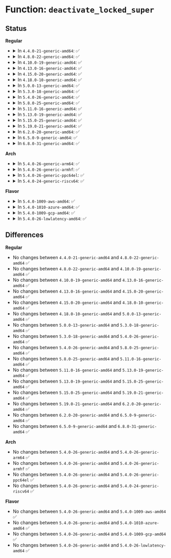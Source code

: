 # Function: <code>deactivate_locked_super</code>

## Status
<b>Regular</b>
<ul>
<li>
<details>
<summary>In <code>4.4.0-21-generic-amd64</code>: ✅</summary>

```c
void deactivate_locked_super(struct super_block * s)
```

```json
{
  "name": "deactivate_locked_super",
  "collision_type": "Unique Global",
  "inline_type": "No",
  "funcs": [
    {
      "addr": 18446744071581003248,
      "name": "deactivate_locked_super",
      "external": true,
      "loc": "fs/super.c:300",
      "file": "fs/super.c",
      "inline": "seen, unknown",
      "caller_inline": [],
      "caller_func": [
        "fs/super.c:freeze_super",
        "fs/super.c:freeze_super",
        "fs/super.c:thaw_super",
        "fs/super.c:mount_ns",
        "fs/super.c:mount_nodev",
        "fs/super.c:mount_bdev",
        "fs/super.c:mount_bdev",
        "fs/super.c:mount_single",
        "fs/super.c:mount_fs",
        "fs/libfs.c:mount_pseudo",
        "fs/proc/root.c:proc_mount",
        "fs/proc/root.c:proc_mount",
        "fs/kernfs/mount.c:kernfs_mount_ns",
        "fs/devpts/inode.c:devpts_mount",
        "fs/ecryptfs/main.c:ecryptfs_mount",
        "fs/ecryptfs/main.c:ecryptfs_mount"
      ]
    }
  ],
  "symbols": [
    {
      "addr": 18446744071581003248,
      "name": "deactivate_locked_super",
      "section": ".text",
      "bind": "STB_GLOBAL",
      "size": 112
    }
  ]
}
```
</details>
</li>
<li>
<details>
<summary>In <code>4.8.0-22-generic-amd64</code>: ✅</summary>

```c
void deactivate_locked_super(struct super_block * s)
```

```json
{
  "name": "deactivate_locked_super",
  "collision_type": "Unique Global",
  "inline_type": "No",
  "funcs": [
    {
      "addr": 18446744071581161504,
      "name": "deactivate_locked_super",
      "external": true,
      "loc": "fs/super.c:304",
      "file": "fs/super.c",
      "inline": "seen, unknown",
      "caller_inline": [],
      "caller_func": [
        "fs/super.c:thaw_super",
        "fs/super.c:freeze_super",
        "fs/super.c:freeze_super",
        "fs/super.c:mount_fs",
        "fs/super.c:mount_single",
        "fs/super.c:mount_nodev",
        "fs/super.c:mount_bdev",
        "fs/super.c:mount_bdev",
        "fs/super.c:mount_ns",
        "fs/libfs.c:mount_pseudo",
        "fs/kernfs/mount.c:kernfs_mount_ns",
        "fs/devpts/inode.c:devpts_mount",
        "fs/ecryptfs/main.c:ecryptfs_mount",
        "fs/ecryptfs/main.c:ecryptfs_mount"
      ]
    }
  ],
  "symbols": [
    {
      "addr": 18446744071581161504,
      "name": "deactivate_locked_super",
      "section": ".text",
      "bind": "STB_GLOBAL",
      "size": 112
    }
  ]
}
```
</details>
</li>
<li>
<details>
<summary>In <code>4.10.0-19-generic-amd64</code>: ✅</summary>

```c
void deactivate_locked_super(struct super_block * s)
```

```json
{
  "name": "deactivate_locked_super",
  "collision_type": "Unique Global",
  "inline_type": "No",
  "funcs": [
    {
      "addr": 18446744071581238224,
      "name": "deactivate_locked_super",
      "external": true,
      "loc": "fs/super.c:303",
      "file": "fs/super.c",
      "inline": "seen, unknown",
      "caller_inline": [],
      "caller_func": [
        "fs/super.c:thaw_super",
        "fs/super.c:freeze_super",
        "fs/super.c:freeze_super",
        "fs/super.c:mount_fs",
        "fs/super.c:mount_single",
        "fs/super.c:mount_nodev",
        "fs/super.c:mount_bdev",
        "fs/super.c:mount_bdev",
        "fs/super.c:mount_ns",
        "fs/libfs.c:mount_pseudo_xattr",
        "fs/kernfs/mount.c:kernfs_mount_ns",
        "fs/ecryptfs/main.c:ecryptfs_mount",
        "fs/ecryptfs/main.c:ecryptfs_mount"
      ]
    }
  ],
  "symbols": [
    {
      "addr": 18446744071581238224,
      "name": "deactivate_locked_super",
      "section": ".text",
      "bind": "STB_GLOBAL",
      "size": 112
    }
  ]
}
```
</details>
</li>
<li>
<details>
<summary>In <code>4.13.0-16-generic-amd64</code>: ✅</summary>

```c
void deactivate_locked_super(struct super_block * s)
```

```json
{
  "name": "deactivate_locked_super",
  "collision_type": "Unique Global",
  "inline_type": "No",
  "funcs": [
    {
      "addr": 18446744071581285584,
      "name": "deactivate_locked_super",
      "external": true,
      "loc": "fs/super.c:302",
      "file": "fs/super.c",
      "inline": "seen, unknown",
      "caller_inline": [],
      "caller_func": [
        "fs/super.c:thaw_super",
        "fs/super.c:freeze_super",
        "fs/super.c:freeze_super",
        "fs/super.c:mount_fs",
        "fs/super.c:mount_single",
        "fs/super.c:mount_nodev",
        "fs/super.c:mount_bdev",
        "fs/super.c:mount_bdev",
        "fs/super.c:mount_ns",
        "fs/libfs.c:mount_pseudo_xattr",
        "fs/kernfs/mount.c:kernfs_mount_ns",
        "fs/ecryptfs/main.c:ecryptfs_mount",
        "fs/ecryptfs/main.c:ecryptfs_mount"
      ]
    }
  ],
  "symbols": [
    {
      "addr": 18446744071581285584,
      "name": "deactivate_locked_super",
      "section": ".text",
      "bind": "STB_GLOBAL",
      "size": 112
    }
  ]
}
```
</details>
</li>
<li>
<details>
<summary>In <code>4.15.0-20-generic-amd64</code>: ✅</summary>

```c
void deactivate_locked_super(struct super_block * s)
```

```json
{
  "name": "deactivate_locked_super",
  "collision_type": "Unique Global",
  "inline_type": "No",
  "funcs": [
    {
      "addr": 18446744071581425104,
      "name": "deactivate_locked_super",
      "external": true,
      "loc": "fs/super.c:306",
      "file": "fs/super.c",
      "inline": "seen, unknown",
      "caller_inline": [],
      "caller_func": [
        "fs/super.c:thaw_super",
        "fs/super.c:freeze_super",
        "fs/super.c:freeze_super",
        "fs/super.c:mount_fs",
        "fs/super.c:mount_single",
        "fs/super.c:mount_nodev",
        "fs/super.c:mount_bdev",
        "fs/super.c:mount_bdev",
        "fs/super.c:mount_ns",
        "fs/super.c:sget_userns",
        "fs/libfs.c:mount_pseudo_xattr",
        "fs/kernfs/mount.c:kernfs_mount_ns",
        "fs/ecryptfs/main.c:ecryptfs_mount",
        "fs/ecryptfs/main.c:ecryptfs_mount"
      ]
    }
  ],
  "symbols": [
    {
      "addr": 18446744071581425104,
      "name": "deactivate_locked_super",
      "section": ".text",
      "bind": "STB_GLOBAL",
      "size": 117
    }
  ]
}
```
</details>
</li>
<li>
<details>
<summary>In <code>4.18.0-10-generic-amd64</code>: ✅</summary>

```c
void deactivate_locked_super(struct super_block * s)
```

```json
{
  "name": "deactivate_locked_super",
  "collision_type": "Unique Global",
  "inline_type": "No",
  "funcs": [
    {
      "addr": 18446744071581582368,
      "name": "deactivate_locked_super",
      "external": true,
      "loc": "fs/super.c:320",
      "file": "fs/super.c",
      "inline": "seen, unknown",
      "caller_inline": [],
      "caller_func": [
        "fs/super.c:thaw_super_locked",
        "fs/super.c:freeze_super",
        "fs/super.c:freeze_super",
        "fs/super.c:mount_fs",
        "fs/super.c:mount_single",
        "fs/super.c:mount_nodev",
        "fs/super.c:mount_bdev",
        "fs/super.c:mount_bdev",
        "fs/super.c:mount_ns",
        "fs/libfs.c:mount_pseudo_xattr",
        "fs/kernfs/mount.c:kernfs_mount_ns",
        "fs/ecryptfs/main.c:ecryptfs_mount",
        "fs/ecryptfs/main.c:ecryptfs_mount",
        "fs/ecryptfs/main.c:ecryptfs_mount"
      ]
    }
  ],
  "symbols": [
    {
      "addr": 18446744071581582368,
      "name": "deactivate_locked_super",
      "section": ".text",
      "bind": "STB_GLOBAL",
      "size": 117
    }
  ]
}
```
</details>
</li>
<li>
<details>
<summary>In <code>5.0.0-13-generic-amd64</code>: ✅</summary>

```c
void deactivate_locked_super(struct super_block * s)
```

```json
{
  "name": "deactivate_locked_super",
  "collision_type": "Unique Global",
  "inline_type": "No",
  "funcs": [
    {
      "addr": 18446744071581668704,
      "name": "deactivate_locked_super",
      "external": true,
      "loc": "fs/super.c:324",
      "file": "fs/super.c",
      "inline": "seen, unknown",
      "caller_inline": [],
      "caller_func": [
        "kernel/cgroup/cgroup.c:cgroup_do_mount",
        "fs/super.c:thaw_super_locked",
        "fs/super.c:freeze_super",
        "fs/super.c:freeze_super",
        "fs/super.c:mount_fs",
        "fs/super.c:mount_single",
        "fs/super.c:mount_nodev",
        "fs/super.c:mount_bdev",
        "fs/super.c:mount_bdev",
        "fs/super.c:mount_ns",
        "fs/libfs.c:mount_pseudo_xattr",
        "fs/kernfs/mount.c:kernfs_mount_ns",
        "fs/ecryptfs/main.c:ecryptfs_mount",
        "fs/ecryptfs/main.c:ecryptfs_mount",
        "fs/ecryptfs/main.c:ecryptfs_mount"
      ]
    }
  ],
  "symbols": [
    {
      "addr": 18446744071581668704,
      "name": "deactivate_locked_super",
      "section": ".text",
      "bind": "STB_GLOBAL",
      "size": 117
    }
  ]
}
```
</details>
</li>
<li>
<details>
<summary>In <code>5.3.0-18-generic-amd64</code>: ✅</summary>

```c
void deactivate_locked_super(struct super_block * s)
```

```json
{
  "name": "deactivate_locked_super",
  "collision_type": "Unique Global",
  "inline_type": "No",
  "funcs": [
    {
      "addr": 18446744071581786800,
      "name": "deactivate_locked_super",
      "external": true,
      "loc": "fs/super.c:325",
      "file": "fs/super.c",
      "inline": "seen, unknown",
      "caller_inline": [],
      "caller_func": [
        "kernel/cgroup/cgroup.c:cgroup_do_get_tree",
        "kernel/cgroup/cgroup-v1.c:cgroup1_get_tree",
        "fs/super.c:thaw_super_locked",
        "fs/super.c:freeze_super",
        "fs/super.c:freeze_super",
        "fs/super.c:mount_single",
        "fs/super.c:mount_nodev",
        "fs/super.c:mount_bdev",
        "fs/super.c:mount_bdev",
        "fs/super.c:vfs_get_super",
        "fs/fs_context.c:fc_drop_locked",
        "fs/kernfs/mount.c:kernfs_get_tree",
        "fs/ecryptfs/main.c:ecryptfs_mount",
        "fs/ecryptfs/main.c:ecryptfs_mount",
        "fs/ecryptfs/main.c:ecryptfs_mount"
      ]
    }
  ],
  "symbols": [
    {
      "addr": 18446744071581786800,
      "name": "deactivate_locked_super",
      "section": ".text",
      "bind": "STB_GLOBAL",
      "size": 122
    }
  ]
}
```
</details>
</li>
<li>
<details>
<summary>In <code>5.4.0-26-generic-amd64</code>: ✅</summary>

```c
void deactivate_locked_super(struct super_block * s)
```

```json
{
  "name": "deactivate_locked_super",
  "collision_type": "Unique Global",
  "inline_type": "No",
  "funcs": [
    {
      "addr": 18446744071581859168,
      "name": "deactivate_locked_super",
      "external": true,
      "loc": "fs/super.c:329",
      "file": "fs/super.c",
      "inline": "seen, unknown",
      "caller_inline": [],
      "caller_func": [
        "kernel/cgroup/cgroup.c:cgroup_do_get_tree",
        "kernel/cgroup/cgroup-v1.c:cgroup1_get_tree",
        "fs/super.c:thaw_super_locked",
        "fs/super.c:freeze_super",
        "fs/super.c:freeze_super",
        "fs/super.c:mount_single",
        "fs/super.c:mount_nodev",
        "fs/super.c:mount_bdev",
        "fs/super.c:mount_bdev",
        "fs/super.c:get_tree_bdev",
        "fs/super.c:get_tree_bdev",
        "fs/super.c:vfs_get_super",
        "fs/fs_context.c:fc_drop_locked",
        "fs/kernfs/mount.c:kernfs_get_tree",
        "fs/ecryptfs/main.c:ecryptfs_mount",
        "fs/ecryptfs/main.c:ecryptfs_mount",
        "fs/ecryptfs/main.c:ecryptfs_mount"
      ]
    }
  ],
  "symbols": [
    {
      "addr": 18446744071581859168,
      "name": "deactivate_locked_super",
      "section": ".text",
      "bind": "STB_GLOBAL",
      "size": 122
    }
  ]
}
```
</details>
</li>
<li>
<details>
<summary>In <code>5.8.0-25-generic-amd64</code>: ✅</summary>

```c
void deactivate_locked_super(struct super_block * s)
```

```json
{
  "name": "deactivate_locked_super",
  "collision_type": "Unique Global",
  "inline_type": "No",
  "funcs": [
    {
      "addr": 18446744071582086768,
      "name": "deactivate_locked_super",
      "external": true,
      "loc": "fs/super.c:329",
      "file": "fs/super.c",
      "inline": "seen, unknown",
      "caller_inline": [],
      "caller_func": [
        "kernel/cgroup/cgroup.c:cgroup_do_get_tree",
        "kernel/cgroup/cgroup-v1.c:cgroup1_get_tree",
        "fs/super.c:thaw_super_locked",
        "fs/super.c:freeze_super",
        "fs/super.c:freeze_super",
        "fs/super.c:mount_single",
        "fs/super.c:mount_nodev",
        "fs/super.c:mount_bdev",
        "fs/super.c:mount_bdev",
        "fs/super.c:get_tree_bdev",
        "fs/super.c:get_tree_bdev",
        "fs/super.c:get_tree_keyed",
        "fs/super.c:get_tree_single",
        "fs/super.c:get_tree_nodev",
        "fs/super.c:deactivate_super",
        "fs/fs_context.c:fc_drop_locked",
        "fs/kernfs/mount.c:kernfs_get_tree",
        "fs/ecryptfs/main.c:ecryptfs_mount",
        "fs/ecryptfs/main.c:ecryptfs_mount",
        "fs/ecryptfs/main.c:ecryptfs_mount"
      ]
    }
  ],
  "symbols": [
    {
      "addr": 18446744071582086768,
      "name": "deactivate_locked_super",
      "section": ".text",
      "bind": "STB_GLOBAL",
      "size": 161
    }
  ]
}
```
</details>
</li>
<li>
<details>
<summary>In <code>5.11.0-16-generic-amd64</code>: ✅</summary>

```c
void deactivate_locked_super(struct super_block * s)
```

```json
{
  "name": "deactivate_locked_super",
  "collision_type": "Unique Global",
  "inline_type": "No",
  "funcs": [
    {
      "addr": 18446744071582132432,
      "name": "deactivate_locked_super",
      "external": true,
      "loc": "fs/super.c:329",
      "file": "fs/super.c",
      "inline": "seen, unknown",
      "caller_inline": [],
      "caller_func": [
        "kernel/cgroup/cgroup.c:cgroup_do_get_tree",
        "kernel/cgroup/cgroup-v1.c:cgroup1_get_tree",
        "fs/super.c:thaw_super_locked",
        "fs/super.c:freeze_super",
        "fs/super.c:freeze_super",
        "fs/super.c:mount_single",
        "fs/super.c:mount_nodev",
        "fs/super.c:mount_bdev",
        "fs/super.c:mount_bdev",
        "fs/super.c:get_tree_bdev",
        "fs/super.c:get_tree_bdev",
        "fs/super.c:get_tree_keyed",
        "fs/super.c:get_tree_single",
        "fs/super.c:get_tree_nodev",
        "fs/super.c:deactivate_super",
        "fs/fs_context.c:fc_drop_locked",
        "fs/kernfs/mount.c:kernfs_get_tree",
        "fs/ecryptfs/main.c:ecryptfs_mount",
        "fs/ecryptfs/main.c:ecryptfs_mount",
        "fs/ecryptfs/main.c:ecryptfs_mount",
        "fs/fuse/dir.c:fuse_dentry_automount"
      ]
    }
  ],
  "symbols": [
    {
      "addr": 18446744071582132432,
      "name": "deactivate_locked_super",
      "section": ".text",
      "bind": "STB_GLOBAL",
      "size": 161
    }
  ]
}
```
</details>
</li>
<li>
<details>
<summary>In <code>5.13.0-19-generic-amd64</code>: ✅</summary>

```c
void deactivate_locked_super(struct super_block * s)
```

```json
{
  "name": "deactivate_locked_super",
  "collision_type": "Unique Global",
  "inline_type": "No",
  "funcs": [
    {
      "addr": 18446744071582157200,
      "name": "deactivate_locked_super",
      "external": true,
      "loc": "fs/super.c:329",
      "file": "fs/super.c",
      "inline": "seen, unknown",
      "caller_inline": [],
      "caller_func": [
        "kernel/cgroup/cgroup.c:cgroup_do_get_tree",
        "fs/super.c:thaw_super_locked",
        "fs/super.c:freeze_super",
        "fs/super.c:freeze_super",
        "fs/super.c:mount_single",
        "fs/super.c:mount_nodev",
        "fs/super.c:mount_bdev",
        "fs/super.c:mount_bdev",
        "fs/super.c:get_tree_bdev",
        "fs/super.c:get_tree_bdev",
        "fs/super.c:get_tree_keyed",
        "fs/super.c:get_tree_single",
        "fs/super.c:get_tree_nodev",
        "fs/super.c:deactivate_super",
        "fs/fs_context.c:fc_drop_locked",
        "fs/kernfs/mount.c:kernfs_get_tree",
        "fs/ecryptfs/main.c:ecryptfs_mount",
        "fs/ecryptfs/main.c:ecryptfs_mount",
        "fs/ecryptfs/main.c:ecryptfs_mount",
        "fs/fuse/dir.c:fuse_dentry_automount"
      ]
    }
  ],
  "symbols": [
    {
      "addr": 18446744071582157200,
      "name": "deactivate_locked_super",
      "section": ".text",
      "bind": "STB_GLOBAL",
      "size": 161
    }
  ]
}
```
</details>
</li>
<li>
<details>
<summary>In <code>5.15.0-25-generic-amd64</code>: ✅</summary>

```c
void deactivate_locked_super(struct super_block * s)
```

```json
{
  "name": "deactivate_locked_super",
  "collision_type": "Unique Global",
  "inline_type": "No",
  "funcs": [
    {
      "addr": 18446744071582474080,
      "name": "deactivate_locked_super",
      "external": true,
      "loc": "fs/super.c:329",
      "file": "fs/super.c",
      "inline": "seen, unknown",
      "caller_inline": [],
      "caller_func": [
        "kernel/cgroup/cgroup.c:cgroup_do_get_tree",
        "fs/super.c:thaw_super_locked",
        "fs/super.c:freeze_super",
        "fs/super.c:freeze_super",
        "fs/super.c:freeze_super",
        "fs/super.c:mount_single",
        "fs/super.c:mount_nodev",
        "fs/super.c:mount_bdev",
        "fs/super.c:mount_bdev",
        "fs/super.c:get_tree_bdev",
        "fs/super.c:get_tree_bdev",
        "fs/super.c:get_tree_keyed",
        "fs/super.c:get_tree_single",
        "fs/super.c:get_tree_nodev",
        "fs/super.c:deactivate_super",
        "fs/fs_context.c:fc_drop_locked",
        "fs/kernfs/mount.c:kernfs_get_tree",
        "fs/ecryptfs/main.c:ecryptfs_mount",
        "fs/ecryptfs/main.c:ecryptfs_mount",
        "fs/ecryptfs/main.c:ecryptfs_mount",
        "fs/fuse/inode.c:fuse_get_tree_submount",
        "drivers/base/devtmpfs.c:public_dev_mount"
      ]
    }
  ],
  "symbols": [
    {
      "addr": 18446744071582474080,
      "name": "deactivate_locked_super",
      "section": ".text",
      "bind": "STB_GLOBAL",
      "size": 161
    }
  ]
}
```
</details>
</li>
<li>
<details>
<summary>In <code>5.19.0-21-generic-amd64</code>: ✅</summary>

```c
void deactivate_locked_super(struct super_block * s)
```

```json
{
  "name": "deactivate_locked_super",
  "collision_type": "Unique Global",
  "inline_type": "No",
  "funcs": [
    {
      "addr": 18446744071582994192,
      "name": "deactivate_locked_super",
      "external": true,
      "loc": "fs/super.c:327",
      "file": "fs/super.c",
      "inline": "seen, unknown",
      "caller_inline": [],
      "caller_func": [
        "kernel/cgroup/cgroup.c:cgroup_do_get_tree",
        "fs/super.c:thaw_super_locked",
        "fs/super.c:freeze_super",
        "fs/super.c:freeze_super",
        "fs/super.c:freeze_super",
        "fs/super.c:mount_single",
        "fs/super.c:mount_nodev",
        "fs/super.c:mount_bdev",
        "fs/super.c:mount_bdev",
        "fs/super.c:get_tree_bdev",
        "fs/super.c:get_tree_bdev",
        "fs/super.c:get_tree_keyed",
        "fs/super.c:get_tree_single",
        "fs/super.c:get_tree_nodev",
        "fs/fs_context.c:fc_drop_locked",
        "fs/kernfs/mount.c:kernfs_get_tree",
        "fs/ecryptfs/main.c:ecryptfs_mount",
        "fs/ecryptfs/main.c:ecryptfs_mount",
        "fs/ecryptfs/main.c:ecryptfs_mount",
        "fs/fuse/inode.c:fuse_get_tree_submount",
        "drivers/base/devtmpfs.c:public_dev_mount"
      ]
    }
  ],
  "symbols": [
    {
      "addr": 18446744071582994192,
      "name": "deactivate_locked_super",
      "section": ".text",
      "bind": "STB_GLOBAL",
      "size": 163
    }
  ]
}
```
</details>
</li>
<li>
<details>
<summary>In <code>6.2.0-20-generic-amd64</code>: ✅</summary>

```c
void deactivate_locked_super(struct super_block * s)
```

```json
{
  "name": "deactivate_locked_super",
  "collision_type": "Unique Global",
  "inline_type": "No",
  "funcs": [
    {
      "addr": 18446744071583555744,
      "name": "deactivate_locked_super",
      "external": true,
      "loc": "fs/super.c:327",
      "file": "fs/super.c",
      "inline": "seen, unknown",
      "caller_inline": [],
      "caller_func": [
        "kernel/cgroup/cgroup.c:cgroup_do_get_tree",
        "fs/super.c:thaw_super_locked",
        "fs/super.c:freeze_super",
        "fs/super.c:freeze_super",
        "fs/super.c:freeze_super",
        "fs/super.c:mount_single",
        "fs/super.c:mount_nodev",
        "fs/super.c:mount_bdev",
        "fs/super.c:mount_bdev",
        "fs/super.c:get_tree_bdev",
        "fs/super.c:get_tree_bdev",
        "fs/super.c:vfs_get_super",
        "fs/fs_context.c:fc_drop_locked",
        "fs/kernfs/mount.c:kernfs_get_tree",
        "fs/ecryptfs/main.c:ecryptfs_mount",
        "fs/ecryptfs/main.c:ecryptfs_mount",
        "fs/ecryptfs/main.c:ecryptfs_mount",
        "fs/fuse/inode.c:fuse_get_tree_submount",
        "drivers/base/devtmpfs.c:public_dev_mount"
      ]
    }
  ],
  "symbols": [
    {
      "addr": 18446744071583555744,
      "name": "deactivate_locked_super",
      "section": ".text",
      "bind": "STB_GLOBAL",
      "size": 163
    }
  ]
}
```
</details>
</li>
<li>
<details>
<summary>In <code>6.5.0-9-generic-amd64</code>: ✅</summary>

```c
void deactivate_locked_super(struct super_block * s)
```

```json
{
  "name": "deactivate_locked_super",
  "collision_type": "Unique Global",
  "inline_type": "No",
  "funcs": [
    {
      "addr": 18446744071583772752,
      "name": "deactivate_locked_super",
      "external": true,
      "loc": "fs/super.c:325",
      "file": "fs/super.c",
      "inline": "seen, unknown",
      "caller_inline": [],
      "caller_func": [
        "kernel/cgroup/cgroup.c:cgroup_do_get_tree",
        "fs/super.c:thaw_super_locked",
        "fs/super.c:freeze_super",
        "fs/super.c:freeze_super",
        "fs/super.c:freeze_super",
        "fs/super.c:mount_single",
        "fs/super.c:mount_nodev",
        "fs/super.c:mount_bdev",
        "fs/super.c:mount_bdev",
        "fs/super.c:get_tree_bdev",
        "fs/super.c:get_tree_bdev",
        "fs/super.c:vfs_get_super",
        "fs/fs_context.c:fc_drop_locked",
        "fs/kernfs/mount.c:kernfs_get_tree",
        "fs/ecryptfs/main.c:ecryptfs_mount",
        "fs/ecryptfs/main.c:ecryptfs_mount",
        "fs/ecryptfs/main.c:ecryptfs_mount",
        "fs/fuse/inode.c:fuse_get_tree_submount",
        "drivers/base/devtmpfs.c:public_dev_mount"
      ]
    }
  ],
  "symbols": [
    {
      "addr": 18446744071583772752,
      "name": "deactivate_locked_super",
      "section": ".text",
      "bind": "STB_GLOBAL",
      "size": 163
    }
  ]
}
```
</details>
</li>
<li>
<details>
<summary>In <code>6.8.0-31-generic-amd64</code>: ✅</summary>

```c
void deactivate_locked_super(struct super_block * s)
```

```json
{
  "name": "deactivate_locked_super",
  "collision_type": "Unique Global",
  "inline_type": "No",
  "funcs": [
    {
      "addr": 18446744071583976112,
      "name": "deactivate_locked_super",
      "external": true,
      "loc": "fs/super.c:467",
      "file": "fs/super.c",
      "inline": "seen, unknown",
      "caller_inline": [],
      "caller_func": [
        "kernel/cgroup/cgroup.c:cgroup_do_get_tree",
        "fs/super.c:thaw_super_locked",
        "fs/super.c:mount_single",
        "fs/super.c:mount_nodev",
        "fs/super.c:mount_bdev",
        "fs/super.c:mount_bdev",
        "fs/super.c:get_tree_bdev",
        "fs/super.c:get_tree_bdev",
        "fs/super.c:get_tree_keyed",
        "fs/super.c:get_tree_single",
        "fs/super.c:get_tree_nodev",
        "fs/fs_context.c:fc_drop_locked",
        "fs/kernfs/mount.c:kernfs_get_tree",
        "fs/ecryptfs/main.c:ecryptfs_mount",
        "fs/ecryptfs/main.c:ecryptfs_mount",
        "fs/ecryptfs/main.c:ecryptfs_mount",
        "fs/fuse/inode.c:fuse_get_tree_submount",
        "drivers/base/devtmpfs.c:public_dev_mount"
      ]
    }
  ],
  "symbols": [
    {
      "addr": 18446744071583976112,
      "name": "deactivate_locked_super",
      "section": ".text",
      "bind": "STB_GLOBAL",
      "size": 179
    }
  ]
}
```
</details>
</li>
</ul>
<b>Arch</b>
<ul>
<li>
<details>
<summary>In <code>5.4.0-26-generic-arm64</code>: ✅</summary>

```c
void deactivate_locked_super(struct super_block * s)
```

```json
{
  "name": "deactivate_locked_super",
  "collision_type": "Unique Global",
  "inline_type": "No",
  "funcs": [
    {
      "addr": 18446603336493328960,
      "name": "deactivate_locked_super",
      "external": true,
      "loc": "fs/super.c:329",
      "file": "fs/super.c",
      "inline": "seen, unknown",
      "caller_inline": [],
      "caller_func": [
        "kernel/cgroup/cgroup.c:cgroup_do_get_tree",
        "kernel/cgroup/cgroup-v1.c:cgroup1_get_tree",
        "fs/super.c:thaw_super_locked",
        "fs/super.c:freeze_super",
        "fs/super.c:freeze_super",
        "fs/super.c:mount_single",
        "fs/super.c:mount_nodev",
        "fs/super.c:mount_bdev",
        "fs/super.c:mount_bdev",
        "fs/super.c:get_tree_bdev",
        "fs/super.c:get_tree_bdev",
        "fs/super.c:vfs_get_super",
        "fs/fs_context.c:fc_drop_locked",
        "fs/kernfs/mount.c:kernfs_get_tree",
        "fs/ecryptfs/main.c:ecryptfs_mount",
        "fs/ecryptfs/main.c:ecryptfs_mount",
        "fs/ecryptfs/main.c:ecryptfs_mount"
      ]
    }
  ],
  "symbols": [
    {
      "addr": 18446603336493328960,
      "name": "deactivate_locked_super",
      "section": ".text",
      "bind": "STB_GLOBAL",
      "size": 168
    }
  ]
}
```
</details>
</li>
<li>
<details>
<summary>In <code>5.4.0-26-generic-armhf</code>: ✅</summary>

```c
void deactivate_locked_super(struct super_block * s)
```

```json
{
  "name": "deactivate_locked_super",
  "collision_type": "Unique Global",
  "inline_type": "No",
  "funcs": [
    {
      "addr": 3226923884,
      "name": "deactivate_locked_super",
      "external": true,
      "loc": "fs/super.c:329",
      "file": "fs/super.c",
      "inline": "seen, unknown",
      "caller_inline": [],
      "caller_func": [
        "kernel/cgroup/cgroup.c:cgroup_do_get_tree",
        "kernel/cgroup/cgroup-v1.c:cgroup1_get_tree",
        "fs/super.c:thaw_super_locked",
        "fs/super.c:freeze_super",
        "fs/super.c:freeze_super",
        "fs/super.c:mount_single",
        "fs/super.c:mount_nodev",
        "fs/super.c:mount_bdev",
        "fs/super.c:mount_bdev",
        "fs/super.c:get_tree_bdev",
        "fs/super.c:get_tree_bdev",
        "fs/super.c:vfs_get_super",
        "fs/fs_context.c:fc_drop_locked",
        "fs/kernfs/mount.c:kernfs_get_tree",
        "fs/ecryptfs/main.c:ecryptfs_mount",
        "fs/ecryptfs/main.c:ecryptfs_mount",
        "fs/ecryptfs/main.c:ecryptfs_mount",
        "drivers/mtd/mtdsuper.c:mtd_get_sb"
      ]
    }
  ],
  "symbols": [
    {
      "addr": 3226923884,
      "name": "deactivate_locked_super",
      "section": ".text",
      "bind": "STB_GLOBAL",
      "size": 144
    }
  ]
}
```
</details>
</li>
<li>
<details>
<summary>In <code>5.4.0-26-generic-ppc64el</code>: ✅</summary>

```c
void deactivate_locked_super(struct super_block * s)
```

```json
{
  "name": "deactivate_locked_super",
  "collision_type": "Unique Global",
  "inline_type": "No",
  "funcs": [
    {
      "addr": 13835058055286868608,
      "name": "deactivate_locked_super",
      "external": true,
      "loc": "fs/super.c:329",
      "file": "fs/super.c",
      "inline": "seen, unknown",
      "caller_inline": [],
      "caller_func": [
        "kernel/cgroup/cgroup.c:cgroup_do_get_tree",
        "kernel/cgroup/cgroup-v1.c:cgroup1_get_tree",
        "fs/super.c:thaw_super_locked",
        "fs/super.c:freeze_super",
        "fs/super.c:freeze_super",
        "fs/super.c:mount_single",
        "fs/super.c:mount_nodev",
        "fs/super.c:mount_bdev",
        "fs/super.c:mount_bdev",
        "fs/super.c:get_tree_bdev",
        "fs/super.c:get_tree_bdev",
        "fs/super.c:vfs_get_super",
        "fs/fs_context.c:fc_drop_locked",
        "fs/kernfs/mount.c:kernfs_get_tree",
        "fs/ecryptfs/main.c:ecryptfs_mount",
        "fs/ecryptfs/main.c:ecryptfs_mount",
        "fs/ecryptfs/main.c:ecryptfs_mount"
      ]
    }
  ],
  "symbols": [
    {
      "addr": 13835058055286868608,
      "name": "deactivate_locked_super",
      "section": ".text",
      "bind": "STB_GLOBAL",
      "size": 228
    }
  ]
}
```
</details>
</li>
<li>
<details>
<summary>In <code>5.4.0-24-generic-riscv64</code>: ✅</summary>

```c
void deactivate_locked_super(struct super_block * s)
```

```json
{
  "name": "deactivate_locked_super",
  "collision_type": "Unique Global",
  "inline_type": "No",
  "funcs": [
    {
      "addr": 18446743936273060548,
      "name": "deactivate_locked_super",
      "external": true,
      "loc": "fs/super.c:329",
      "file": "fs/super.c",
      "inline": "seen, unknown",
      "caller_inline": [],
      "caller_func": [
        "kernel/cgroup/cgroup.c:cgroup_do_get_tree",
        "kernel/cgroup/cgroup-v1.c:cgroup1_get_tree",
        "fs/super.c:thaw_super_locked",
        "fs/super.c:freeze_super",
        "fs/super.c:freeze_super",
        "fs/super.c:mount_single",
        "fs/super.c:mount_nodev",
        "fs/super.c:mount_bdev",
        "fs/super.c:mount_bdev",
        "fs/super.c:get_tree_bdev",
        "fs/super.c:get_tree_bdev",
        "fs/super.c:vfs_get_super",
        "fs/fs_context.c:fc_drop_locked",
        "fs/kernfs/mount.c:kernfs_get_tree",
        "fs/ecryptfs/main.c:ecryptfs_mount",
        "fs/ecryptfs/main.c:ecryptfs_mount",
        "fs/ecryptfs/main.c:ecryptfs_mount"
      ]
    }
  ],
  "symbols": [
    {
      "addr": 18446743936273060548,
      "name": "deactivate_locked_super",
      "section": ".text",
      "bind": "STB_GLOBAL",
      "size": 156
    }
  ]
}
```
</details>
</li>
</ul>
<b>Flavor</b>
<ul>
<li>
<details>
<summary>In <code>5.4.0-1009-aws-amd64</code>: ✅</summary>

```c
void deactivate_locked_super(struct super_block * s)
```

```json
{
  "name": "deactivate_locked_super",
  "collision_type": "Unique Global",
  "inline_type": "No",
  "funcs": [
    {
      "addr": 18446744071581827904,
      "name": "deactivate_locked_super",
      "external": true,
      "loc": "fs/super.c:329",
      "file": "fs/super.c",
      "inline": "seen, unknown",
      "caller_inline": [],
      "caller_func": [
        "kernel/cgroup/cgroup.c:cgroup_do_get_tree",
        "kernel/cgroup/cgroup-v1.c:cgroup1_get_tree",
        "fs/super.c:thaw_super_locked",
        "fs/super.c:freeze_super",
        "fs/super.c:freeze_super",
        "fs/super.c:mount_single",
        "fs/super.c:mount_nodev",
        "fs/super.c:mount_bdev",
        "fs/super.c:mount_bdev",
        "fs/super.c:get_tree_bdev",
        "fs/super.c:get_tree_bdev",
        "fs/super.c:vfs_get_super",
        "fs/fs_context.c:fc_drop_locked",
        "fs/kernfs/mount.c:kernfs_get_tree",
        "fs/ecryptfs/main.c:ecryptfs_mount",
        "fs/ecryptfs/main.c:ecryptfs_mount",
        "fs/ecryptfs/main.c:ecryptfs_mount"
      ]
    }
  ],
  "symbols": [
    {
      "addr": 18446744071581827904,
      "name": "deactivate_locked_super",
      "section": ".text",
      "bind": "STB_GLOBAL",
      "size": 122
    }
  ]
}
```
</details>
</li>
<li>
<details>
<summary>In <code>5.4.0-1010-azure-amd64</code>: ✅</summary>

```c
void deactivate_locked_super(struct super_block * s)
```

```json
{
  "name": "deactivate_locked_super",
  "collision_type": "Unique Global",
  "inline_type": "No",
  "funcs": [
    {
      "addr": 18446744071581765568,
      "name": "deactivate_locked_super",
      "external": true,
      "loc": "fs/super.c:329",
      "file": "fs/super.c",
      "inline": "seen, unknown",
      "caller_inline": [],
      "caller_func": [
        "kernel/cgroup/cgroup.c:cgroup_do_get_tree",
        "kernel/cgroup/cgroup-v1.c:cgroup1_get_tree",
        "fs/super.c:thaw_super_locked",
        "fs/super.c:freeze_super",
        "fs/super.c:freeze_super",
        "fs/super.c:mount_single",
        "fs/super.c:mount_nodev",
        "fs/super.c:mount_bdev",
        "fs/super.c:mount_bdev",
        "fs/super.c:get_tree_bdev",
        "fs/super.c:get_tree_bdev",
        "fs/super.c:vfs_get_super",
        "fs/fs_context.c:fc_drop_locked",
        "fs/kernfs/mount.c:kernfs_get_tree",
        "fs/ecryptfs/main.c:ecryptfs_mount",
        "fs/ecryptfs/main.c:ecryptfs_mount",
        "fs/ecryptfs/main.c:ecryptfs_mount"
      ]
    }
  ],
  "symbols": [
    {
      "addr": 18446744071581765568,
      "name": "deactivate_locked_super",
      "section": ".text",
      "bind": "STB_GLOBAL",
      "size": 122
    }
  ]
}
```
</details>
</li>
<li>
<details>
<summary>In <code>5.4.0-1009-gcp-amd64</code>: ✅</summary>

```c
void deactivate_locked_super(struct super_block * s)
```

```json
{
  "name": "deactivate_locked_super",
  "collision_type": "Unique Global",
  "inline_type": "No",
  "funcs": [
    {
      "addr": 18446744071581819216,
      "name": "deactivate_locked_super",
      "external": true,
      "loc": "fs/super.c:329",
      "file": "fs/super.c",
      "inline": "seen, unknown",
      "caller_inline": [],
      "caller_func": [
        "kernel/cgroup/cgroup.c:cgroup_do_get_tree",
        "kernel/cgroup/cgroup-v1.c:cgroup1_get_tree",
        "fs/super.c:thaw_super_locked",
        "fs/super.c:freeze_super",
        "fs/super.c:freeze_super",
        "fs/super.c:mount_single",
        "fs/super.c:mount_nodev",
        "fs/super.c:mount_bdev",
        "fs/super.c:mount_bdev",
        "fs/super.c:get_tree_bdev",
        "fs/super.c:get_tree_bdev",
        "fs/super.c:vfs_get_super",
        "fs/fs_context.c:fc_drop_locked",
        "fs/kernfs/mount.c:kernfs_get_tree",
        "fs/ecryptfs/main.c:ecryptfs_mount",
        "fs/ecryptfs/main.c:ecryptfs_mount",
        "fs/ecryptfs/main.c:ecryptfs_mount"
      ]
    }
  ],
  "symbols": [
    {
      "addr": 18446744071581819216,
      "name": "deactivate_locked_super",
      "section": ".text",
      "bind": "STB_GLOBAL",
      "size": 122
    }
  ]
}
```
</details>
</li>
<li>
<details>
<summary>In <code>5.4.0-26-lowlatency-amd64</code>: ✅</summary>

```c
void deactivate_locked_super(struct super_block * s)
```

```json
{
  "name": "deactivate_locked_super",
  "collision_type": "Unique Global",
  "inline_type": "No",
  "funcs": [
    {
      "addr": 18446744071581887840,
      "name": "deactivate_locked_super",
      "external": true,
      "loc": "fs/super.c:329",
      "file": "fs/super.c",
      "inline": "seen, unknown",
      "caller_inline": [],
      "caller_func": [
        "kernel/cgroup/cgroup.c:cgroup_do_get_tree",
        "kernel/cgroup/cgroup-v1.c:cgroup1_get_tree",
        "fs/super.c:thaw_super_locked",
        "fs/super.c:freeze_super",
        "fs/super.c:freeze_super",
        "fs/super.c:mount_single",
        "fs/super.c:mount_nodev",
        "fs/super.c:mount_bdev",
        "fs/super.c:mount_bdev",
        "fs/super.c:get_tree_bdev",
        "fs/super.c:get_tree_bdev",
        "fs/super.c:vfs_get_super",
        "fs/fs_context.c:fc_drop_locked",
        "fs/kernfs/mount.c:kernfs_get_tree",
        "fs/ecryptfs/main.c:ecryptfs_mount",
        "fs/ecryptfs/main.c:ecryptfs_mount",
        "fs/ecryptfs/main.c:ecryptfs_mount"
      ]
    }
  ],
  "symbols": [
    {
      "addr": 18446744071581887840,
      "name": "deactivate_locked_super",
      "section": ".text",
      "bind": "STB_GLOBAL",
      "size": 122
    }
  ]
}
```
</details>
</li>
</ul>

## Differences
<b>Regular</b>
<ul>
<li>
No changes between <code>4.4.0-21-generic-amd64</code> and <code>4.8.0-22-generic-amd64</code> ✅
</li>
<li>
No changes between <code>4.8.0-22-generic-amd64</code> and <code>4.10.0-19-generic-amd64</code> ✅
</li>
<li>
No changes between <code>4.10.0-19-generic-amd64</code> and <code>4.13.0-16-generic-amd64</code> ✅
</li>
<li>
No changes between <code>4.13.0-16-generic-amd64</code> and <code>4.15.0-20-generic-amd64</code> ✅
</li>
<li>
No changes between <code>4.15.0-20-generic-amd64</code> and <code>4.18.0-10-generic-amd64</code> ✅
</li>
<li>
No changes between <code>4.18.0-10-generic-amd64</code> and <code>5.0.0-13-generic-amd64</code> ✅
</li>
<li>
No changes between <code>5.0.0-13-generic-amd64</code> and <code>5.3.0-18-generic-amd64</code> ✅
</li>
<li>
No changes between <code>5.3.0-18-generic-amd64</code> and <code>5.4.0-26-generic-amd64</code> ✅
</li>
<li>
No changes between <code>5.4.0-26-generic-amd64</code> and <code>5.8.0-25-generic-amd64</code> ✅
</li>
<li>
No changes between <code>5.8.0-25-generic-amd64</code> and <code>5.11.0-16-generic-amd64</code> ✅
</li>
<li>
No changes between <code>5.11.0-16-generic-amd64</code> and <code>5.13.0-19-generic-amd64</code> ✅
</li>
<li>
No changes between <code>5.13.0-19-generic-amd64</code> and <code>5.15.0-25-generic-amd64</code> ✅
</li>
<li>
No changes between <code>5.15.0-25-generic-amd64</code> and <code>5.19.0-21-generic-amd64</code> ✅
</li>
<li>
No changes between <code>5.19.0-21-generic-amd64</code> and <code>6.2.0-20-generic-amd64</code> ✅
</li>
<li>
No changes between <code>6.2.0-20-generic-amd64</code> and <code>6.5.0-9-generic-amd64</code> ✅
</li>
<li>
No changes between <code>6.5.0-9-generic-amd64</code> and <code>6.8.0-31-generic-amd64</code> ✅
</li>
</ul>
<b>Arch</b>
<ul>
<li>
No changes between <code>5.4.0-26-generic-amd64</code> and <code>5.4.0-26-generic-arm64</code> ✅
</li>
<li>
No changes between <code>5.4.0-26-generic-amd64</code> and <code>5.4.0-26-generic-armhf</code> ✅
</li>
<li>
No changes between <code>5.4.0-26-generic-amd64</code> and <code>5.4.0-26-generic-ppc64el</code> ✅
</li>
<li>
No changes between <code>5.4.0-26-generic-amd64</code> and <code>5.4.0-24-generic-riscv64</code> ✅
</li>
</ul>
<b>Flavor</b>
<ul>
<li>
No changes between <code>5.4.0-26-generic-amd64</code> and <code>5.4.0-1009-aws-amd64</code> ✅
</li>
<li>
No changes between <code>5.4.0-26-generic-amd64</code> and <code>5.4.0-1010-azure-amd64</code> ✅
</li>
<li>
No changes between <code>5.4.0-26-generic-amd64</code> and <code>5.4.0-1009-gcp-amd64</code> ✅
</li>
<li>
No changes between <code>5.4.0-26-generic-amd64</code> and <code>5.4.0-26-lowlatency-amd64</code> ✅
</li>
</ul>
